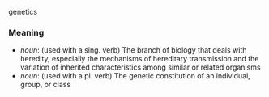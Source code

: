 genetics
### Meaning
+ _noun_: (used with a sing. verb) The branch of biology that deals with heredity, especially the mechanisms of hereditary transmission and the variation of inherited characteristics among similar or related organisms
+ _noun_: (used with a pl. verb) The genetic constitution of an individual, group, or class
